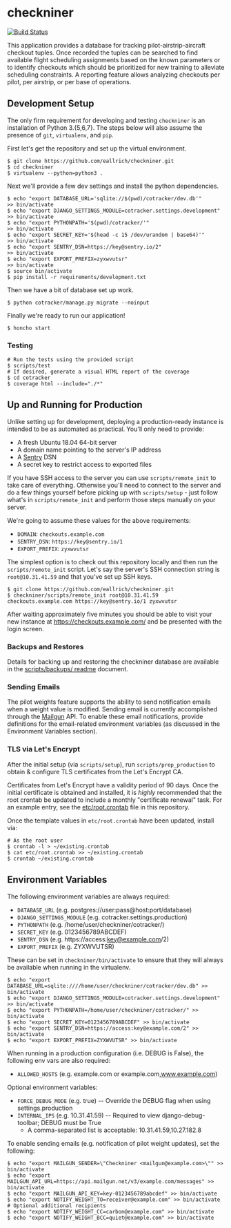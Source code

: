 checkniner
==========

[![Build Status](https://travis-ci.org/eallrich/checkniner.png)](https://travis-ci.org/eallrich/checkniner)

This application provides a database for tracking pilot-airstrip-aircraft
checkout tuples. Once recorded the tuples can be searched to find available
flight scheduling assignments based on the known parameters or to identify
checkouts which should be prioritized for new training to alleviate scheduling
constraints. A reporting feature allows analyzing checkouts per pilot, per
airstrip, or per base of operations.

Development Setup
-----------------

The only firm requirement for developing and testing `checkniner` is an
installation of Python 3.{5,6,7}. The steps below will also assume the presence
of `git`, `virtualenv`, and `pip`.

First let's get the repository and set up the virtual environment.

```shell
$ git clone https://github.com/eallrich/checkniner.git
$ cd checkniner
$ virtualenv --python=python3 .
```

Next we'll provide a few dev settings and install the python dependencies.

```shell
$ echo "export DATABASE_URL='sqlite://$(pwd)/cotracker/dev.db'"       >> bin/activate
$ echo "export DJANGO_SETTINGS_MODULE=cotracker.settings.development" >> bin/activate
$ echo "export PYTHONPATH='$(pwd)/cotracker/'"                        >> bin/activate
$ echo "export SECRET_KEY='$(head -c 15 /dev/urandom | base64)'"      >> bin/activate
$ echo "export SENTRY_DSN=https://key@sentry.io/2"                    >> bin/activate
$ echo "export EXPORT_PREFIX=zyxwvutsr"                               >> bin/activate
$ source bin/activate
$ pip install -r requirements/development.txt
```

Then we have a bit of database set up work.

```shell
$ python cotracker/manage.py migrate --noinput
```

Finally we're ready to run our application!

```shell
$ honcho start
```

### Testing ###

```shell
# Run the tests using the provided script
$ scripts/test
# If desired, generate a visual HTML report of the coverage
$ cd cotracker
$ coverage html --include="./*"
```

Up and Running for Production
-----------------------------

Unlike setting up for development, deploying a production-ready instance is
intended to be as automated as practical. You'll only need to provide:

- A fresh Ubuntu 18.04 64-bit server
- A domain name pointing to the server's IP address
- A [Sentry](https://sentry.io/) DSN
- A secret key to restrict access to exported files

If you have SSH access to the server you can use `scripts/remote_init` to take
care of everything. Otherwise you'll need to connect to the server and do a few
things yourself before picking up with `scripts/setup` - just follow what's in
`scripts/remote_init` and perform those steps manually on your server.

We're going to assume these values for the above requirements:

- `DOMAIN`: `checkouts.example.com`
- `SENTRY_DSN`: `https://key@sentry.io/1`
- `EXPORT_PREFIX`: `zyxwvutsr`

The simplest option is to check out this repository locally and then run the
`scripts/remote_init` script. Let's say the server's SSH connection string is
`root@10.31.41.59` and that you've set up SSH keys.

```shell
$ git clone https://github.com/eallrich/checkniner.git
$ checkniner/scripts/remote_init root@10.31.41.59 checkouts.example.com https://key@sentry.io/1 zyxwvutsr
```

After waiting approximately five minutes you should be able to visit your new
instance at https://checkouts.example.com/ and be presented with the login
screen.

### Backups and Restores ###

Details for backing up and restoring the checkniner database are available in
the [scripts/backups/ readme](scripts/backups) document.

### Sending Emails ###

The pilot weights feature supports the ability to send notification emails
when a weight value is modified. Sending email is currently accomplished
through the [Mailgun](https://mailgun.com/) API. To enable these email
notifications, provide definitions for the email-related environment variables
(as discussed in the Environment Variables section).

### TLS via Let's Encrypt ###

After the initial setup (via `scripts/setup`), run `scripts/prep_production` to
obtain & configure TLS certificates from the Let's Encrypt CA.

Certificates from Let's Encrypt have a validity period of 90 days. Once the
initial certificate is obtained and installed, it is _highly_ recommended that
the root crontab be updated to include a monthly "certificate renewal" task.
For an example entry, see the [etc/root.crontab](etc/root.crontab) file in this
repository.

Once the template values in `etc/root.crontab` have been updated, install via:
```shell
# As the root user
$ crontab -l > ~/existing.crontab
$ cat etc/root.crontab >> ~/existing.crontab
$ crontab ~/existing.crontab
```

Environment Variables
---------------------

The following environment variables are always required:
+ `DATABASE_URL` (e.g. postgres://user:pass@host:port/database)
+ `DJANGO_SETTINGS_MODULE` (e.g. cotracker.settings.production)
+ `PYTHONPATH` (e.g. /home/user/checkniner/cotracker/)
+ `SECRET_KEY` (e.g. 0123456789ABCDEF)
+ `SENTRY_DSN` (e.g. https://access:key@example.com/2)
+ `EXPORT_PREFIX` (e.g. ZYXWVUTSR)

These can be set in `checkniner/bin/activate` to ensure that they will always be available
when running in the virtualenv.

```shell
$ echo "export DATABASE_URL=sqlite:////home/user/checkniner/cotracker/dev.db" >> bin/activate
$ echo "export DJANGO_SETTINGS_MODULE=cotracker.settings.development" >> bin/activate
$ echo "export PYTHONPATH=/home/user/checkniner/cotracker/" >> bin/activate
$ echo "export SECRET_KEY=0123456789ABCDEF" >> bin/activate
$ echo "export SENTRY_DSN=https://access:key@example.com/2" >> bin/activate
$ echo "export EXPORT_PREFIX=ZYXWVUTSR" >> bin/activate
```

When running in a production configuration (i.e. DEBUG is False), the following env vars are also required:
+ `ALLOWED_HOSTS` (e.g. example.com or example.com,www.example.com)

Optional environment variables:
+ `FORCE_DEBUG_MODE` (e.g. true) -- Override the DEBUG flag when using settings.production
+ `INTERNAL_IPS` (e.g. 10.31.41.59) -- Required to view django-debug-toolbar; DEBUG must be True
    - A comma-separated list is acceptable: 10.31.41.59,10.27.182.8

To enable sending emails (e.g. notification of pilot weight updates), set the following:
```shell
$ echo "export MAILGUN_SENDER=\"Checkniner <mailgun@example.com>\"" >> bin/activate
$ echo "export MAILGUN_API_URL=https://api.mailgun.net/v3/example.com/messages" >> bin/activate
$ echo "export MAILGUN_API_KEY=key-0123456789abcdef" >> bin/activate
$ echo "export NOTIFY_WEIGHT_TO=receiver@example.com" >> bin/activate
# Optional additional recipients
$ echo "export NOTIFY_WEIGHT_CC=carbon@example.com" >> bin/activate
$ echo "export NOTIFY_WEIGHT_BCC=quiet@example.com" >> bin/activate
```

